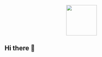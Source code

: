 <div id="header" align="center">
  <img src="https://gifdb.com/gif/i-eat-data-for-breakfast-so65o8b3qes6edff.html?embed=true" width="100"/>
</div>


## Hi there 👋

<!--
**KamilyaZhailaubayeva/KamilyaZhailaubayeva** is a ✨ _special_ ✨ repository because its `README.md` (this file) appears on your GitHub profile.

Here are some ideas to get you started:

- 🔭 I’m currently working on ...
- 🌱 I’m currently learning ...
- 👯 I’m looking to collaborate on ...
- 🤔 I’m looking for help with ...
- 💬 Ask me about ...
- 📫 How to reach me: ...
- 😄 Pronouns: ...
- ⚡ Fun fact: ...
-->

